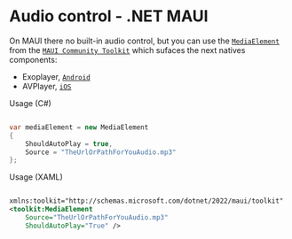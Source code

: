 # Audio control - .NET MAUI

On MAUI there no built-in audio control, but you can use the [`MediaElement`](https://learn.microsoft.com/en-us/dotnet/communitytoolkit/maui/views/mediaelement) from the [`MAUI Community Toolkit`](https://learn.microsoft.com/en-us/dotnet/communitytoolkit/maui) which sufaces the next natives components:

- Exoplayer, [`Android`](https://developer.android.com/media/media3/exoplayer)
- AVPlayer, [`iOS`](https://learn.microsoft.com/en-us/dotnet/api/avfoundation.avplayer)

Usage (C#)

```csharp

var mediaElement = new MediaElement
{
    ShouldAutoPlay = true,
    Source = "TheUrlOrPathForYouAudio.mp3"
};

```

Usage (XAML)

```xml

xmlns:toolkit="http://schemas.microsoft.com/dotnet/2022/maui/toolkit"
<toolkit:MediaElement 
    Source="TheUrlOrPathForYouAudio.mp3"
    ShouldAutoPlay="True" />

```
